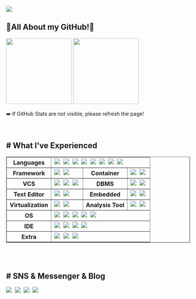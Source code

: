 <img src="https://capsule-render.vercel.app/api?type=Waving&color=FF0040&height=200&section=header&text=Welcome to Leona's GitHub!%&fontSize=40&fontColor=FFFFFF&fontAlign=65&fontAlignY=41" />


<h2>💎All About my GitHub!💎</h2>

<p align="left">
<img height="180em" src="https://github-readme-stats-pedz-alimhanhan.vercel.app/api?username=alimhanhan&theme=radical&show_icons=true&include_all_commits=true&count_private=true" />
<img height="180em" src="https://github-readme-stats-pedz-alimhanhan.vercel.app/api/top-langs/?username=alimhanhan&layout=compact&theme=dark&hide=jupyter%20notebook&langs_count=10&card_width=490" />
</p>
➡️ If GitHub Stats are not visible, please refresh the page!
</p>
<br>
<h2># What I've Experienced</h2>
<table border="1" style="width: 100%;">
  <tr>
    <th>Languages</th>
    <td colspan="3"><img src="https://img.shields.io/badge/HTML5-E34F26?style=flat-square&logo=HTML5&logoColor=white"/></a>&nbsp
  <img src="https://img.shields.io/badge/CSS-1572B6?style=flat-square&logo=CSS3&logoColor=white"/></a>&nbsp
  <img src="https://img.shields.io/badge/C-A8B9CC?style=flat-square&logo=C&logoColor=white"/></a>&nbsp
  <img src="https://img.shields.io/badge/C++-00599C?style=flat-square&logo=C++&logoColor=white"/></a>&nbsp
  <img src="https://img.shields.io/badge/Java-007396?style=flat-square&logo=Java&logoColor=white"/></a>&nbsp
  <img src="https://img.shields.io/badge/JavaScript-F7DF1E?style=flat-square&logo=JavaScript&logoColor=white"/></a>&nbsp
  <img src="https://img.shields.io/badge/Python-3766AB?style=flat-square&logo=Python&logoColor=white"/></a>&nbsp
  <img src="https://img.shields.io/badge/Kotlin-7F52FF?style=flat-square&logo=Kotlin&logoColor=white"/></a>&nbsp</td>
  </tr>
  <tr>
    <th>Framework</th>
    <td><img src="https://img.shields.io/badge/Flask-000000?style=flat-square&logo=Flask&logoColor=white"/></a>&nbsp
  <img src="https://img.shields.io/badge/Django-092E20?style=flat-square&logo=Django&logoColor=white"/></a>&nbsp</td>
    <th>Container</th>
    <td><img src="https://img.shields.io/badge/Docker-2496ED?style=flat-square&logo=Docker&logoColor=white"/></a>&nbsp
  <img src="https://img.shields.io/badge/Apache Tomcat-F8DC75?style=flat-square&logo=Apache Tomcat&logoColor=000000"/></a>&nbsp</td>
  </tr>
  <tr>
    <th>VCS</th>
    <td><img src="https://img.shields.io/badge/Git-F05032?style=flat-square&logo=Git&logoColor=white"/></a>&nbsp
  <img src="https://img.shields.io/badge/GitHub-181717?style=flat-square&logo=GitHub&logoColor=white"/></a>&nbsp
  <img src="https://img.shields.io/badge/GitLab-FC6D26?style=flat-square&logo=GitLab&logoColor=white"/></a>&nbsp</td>
    <th>DBMS</th>
    <td><img src="https://img.shields.io/badge/Mysql-E6B91E?style=flat-square&logo=MySql&logoColor=000000"/></a>&nbsp
  <img src="https://img.shields.io/badge/SQLite-003B57?style=flat-square&logo=SQLite&logoColor=FFFFFF"/></a>&nbsp</td>
  </tr>
  <tr>
    <th>Text Editor</th>
    <td><img src="https://img.shields.io/badge/Sublime Text-FF9800?style=flat-square&logo=Sublime Text&logoColor=FFFFFF"/></a>&nbsp
  <img src="https://img.shields.io/badge/Visual Studio Code-007ACC?style=flat-square&logo=Visual Studio Code&logoColor=white"/></a>&nbsp</td>
    <th>Embedded</th>
    <td><img src="https://img.shields.io/badge/Raspberry Pi-A22846?style=flat-square&logo=Raspberry Pi&logoColor=white"/></a>&nbsp
  <img src="https://img.shields.io/badge/Arduino-00878F?style=flat-square&logo=Arduino&logoColor=white"/></a>&nbsp</td>
  </tr>
<tr>
  <th>Virtualization</th>
    <td><img src="https://img.shields.io/badge/VMware-607078?style=flat-square&logo=VMware&logoColor=white"/></a>&nbsp
  <img src="https://img.shields.io/badge/VirtualBox-183A61?style=flat-square&logo=VirtualBox&logoColor=white"/></a>&nbsp</td>
  <th>Analysis Tool</th>
  <td><img src="https://img.shields.io/badge/Burp Suite-00979D?style=flat-square&logo=Buefy&logoColor=white"/></a>&nbsp
  <img src="https://img.shields.io/badge/Wireshark-1679A7?style=flat-square&logo=wireshark&logoColor=white"/></a>&nbsp</td>
  </tr>
  <tr>
    <th>OS</th>
    <td colspan="3"><img src="https://img.shields.io/badge/Ubuntu-E95420?style=flat-square&logo=Ubuntu&logoColor=FFFFFF"/></a>&nbsp
  <img src="https://img.shields.io/badge/Linux-FCC624?style=flat-square&logo=Linux&logoColor=000000"/></a>&nbsp
  <img src="https://img.shields.io/badge/Kali Linux-557C94?style=flat-square&logo=Kali Linux&logoColor=white"/></a>&nbsp
  <img src="https://img.shields.io/badge/Windows-0078D4?style=flat-square&logo=Windows&logoColor=white"/></a>&nbsp
  <img src="https://img.shields.io/badge/Android-3DDC84?style=flat-square&logo=Android&logoColor=white"/></a>&nbsp</td>
  </tr>
   <tr>
    <th>IDE</th>
    <td colspan="3"><img src="https://img.shields.io/badge/Eclipse IDE-2C2255?style=flat-square&logo=Eclipse IDE&logoColor=FFFFFF"/></a>&nbsp
  <img src="https://img.shields.io/badge/Android Studio-3DDC84?style=flat-square&logo=Android Studio&logoColor=FFFFFF"/></a>&nbsp
  <img src="https://img.shields.io/badge/Visual Studio-5C2D91?style=flat-square&logo=Visual Studio&logoColor=white"/></a>&nbsp
  <img src="https://img.shields.io/badge/Pycharm-000000?style=flat-square&logo=Pycharm&logoColor=white"/></a>&nbsp</td>
  </tr>
  <tr>
  <th>Extra</th>
  <td colspan="3">
  <img src="https://img.shields.io/badge/pythonanywhere-1D9FD7?style=flat-square&logo=pythonanywhere&logoColor=white"/></a>&nbsp
  <img src="https://img.shields.io/badge/Amazon AWS-232F3E?style=flat-square&logo=Amazon AWS&logoColor=white"/></a>&nbsp
  <img src="https://img.shields.io/badge/SketchUp Viewer-005F9E?style=flat-square&logo=SketchUp&logoColor=white"/></a>&nbsp</td>
  </tr>
</table>
<br><br>

<h2># SNS & Messenger & Blog</h2>
<p>
  <a href="https://alim11.tistory.com/"><img src="https://img.shields.io/badge/Personal%20Blog-000000?style=flat-square&logo=Tistory&logoColor=white&link=https://alim11.tistory.com"/></a>&nbsp
  <a href="https://www.instagram.com/convertme11/"><img src="https://img.shields.io/badge/Instagram-E4405F?style=flat-square&logo=Instagram&logoColor=white&link=https://www.instagram.com/hye_inisfree/"/></a>&nbsp
  <a href="mailto:mw113232@gmail.com"><img src="https://img.shields.io/badge/Gmail-d14836?style=flat-square&logo=Gmail&logoColor=white&link=mw113232@gmail.com"/></a>&nbsp
  <a href="mailto:alim11@naver.com"><img src="https://img.shields.io/badge/Naver Mail-03C75A?style=flat-square&logo=Naver&logoColor=white&link=alim11@naver.com"/></a>
</p>
